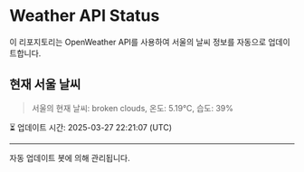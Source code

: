 
# Weather API Status

이 리포지토리는 OpenWeather API를 사용하여 서울의 날씨 정보를 자동으로 업데이트합니다.

## 현재 서울 날씨
> 서울의 현재 날씨: broken clouds, 온도: 5.19°C, 습도: 39%

⏳ 업데이트 시간: 2025-03-27 22:21:07 (UTC)

---
자동 업데이트 봇에 의해 관리됩니다.
